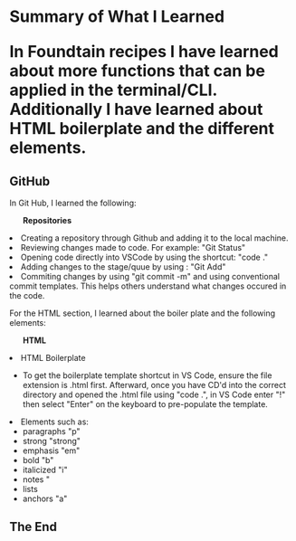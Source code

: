 <!-- Read Me for everything I have learned so far -->
<h1>Summary of What I Learned</p>
<body>
<p>In Foundtain recipes I have learned about more functions that can be applied in the terminal/CLI. Additionally I have learned about HTML boilerplate and the different elements.</p>
</body>

<h2>GitHub</h2>
<p>In Git Hub, I learned the following:</p>
<ol><strong>Repositories</strong></ol>
    <li>Creating a repository through Github and adding it to the local machine.</li>
    <li>Reviewing changes made to code. For example: "Git Status"</li>
    <li>Opening code directly into VSCode by using the shortcut: "code ."</li>
    <li>Adding changes to the stage/quue by using : "Git Add"</li>
    <li>Commiting changes by using "git commit -m" and using conventional commit templates. This helps others understand what changes occured in the code.</li>

<p>For the HTML section, I learned about the boiler plate and the following elements:</p>
<ul><strong>HTML</strong></ul>
    <li>HTML Boilerplate</li>
    <ul>
        <li><p>To get the boilerplate template shortcut in VS Code, ensure the file extension is .html first. Afterward, once you have CD'd into the correct directory and opened the .html file using "code .", in VS Code enter "!" then select "Enter" on the keyboard to pre-populate the template.</p></li>
    </ul>
    <li>Elements such as:
    <ul> 
        <li>paragraphs "p"</li> 
        <li>strong "strong"</li> 
        <li>emphasis "em"</li> 
        <li>bold "b"</li>
        <li>italicized "i"</li>
        <li>notes "<!- -"</li> 
        <li>lists</li>
        <li>anchors "a"</li>
    </li>
    </ul>
<h2>The End</h2>
<!-- This is the end of the notes. -->